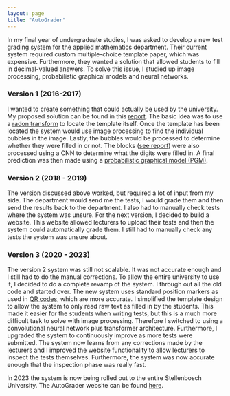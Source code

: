 ```yaml
---
layout: page
title: "AutoGrader"
---
```



In my final year of undergraduate studies, I was asked to develop a new test grading system for the applied mathematics department. Their current system required custom multiple-choice template paper, which was expensive. Furthermore, they wanted a solution that allowed students to fill in decimal-valued answers. To solve this issue, I studied up image processing, probabilistic graphical models and neural networks.

### Version 1 (2016-2017)

I wanted to create something that could actually be used by the university. My proposed solution can be found in this [report]( /assets/pdfs/Skripsie.pdf). The basic idea was to use a <a href="https://en.wikipedia.org/wiki/Radon_transform"  target="_blank">radon transform</a> to locate the template itself. Once the template has been located the system would use image processing to find the individual bubbles in the image. Lastly, the bubbles would be processed to determine whether they were filled in or not. The blocks ([see report]( /assets/pdfs/Skripsie.pdf)) were also processed using a CNN to determine what the digits were filled in. A final prediction was then made using a <a href="https://towardsdatascience.com/introduction-to-probabilistic-graphical-models-b8e0bf459812"  target="_blank">probabilistic graphical model (PGM)</a>.

### Version 2 (2018 - 2019)

The version discussed above worked, but required a lot of input from my side. The department would send me the tests, I would grade them and then send the results back to the department. I also had to manually check tests where the system was unsure. For the next version, I decided to build a website. This website allowed lecturers to upload their tests and then the system could automatically grade them. I still had to manually check any tests the system was unsure about.

### Version 3 (2020 - 2023)
The version 2 system was still not scalable. It was not accurate enough and I still had to do the manual corrections. To allow the entire university to use it, I decided to do a complete revamp of the system. I through out all the old code and started over. The new system uses standard position markers as used in <a href="https://blog.beaconstac.com/2022/07/comprehensive-guide-to-qr-code/"  target="_blank">QR codes</a>, which are more accurate. I simplified the template design to allow the system to only read raw text as filled in by the students. This made it easier for the students when writing tests, but this is a much more difficult task to solve with image processing. Therefore I switched to using a convolutional neural network plus transformer architecture. Furthermore, I upgraded the system to continuously improve as more tests were submitted. The system now learns from any corrections made by the lecturers and I improved the website functionality to allow lecturers to inspect the tests themselves. Furthermore, the system was now accurate enough that the inspection phase was really fast.

In 2023 the system is now being rolled out to the entire Stellenbosch University. The AutoGrader website can be found <a href="https://autograde.ngrok.io/overview"  target="_blank">here</a>.
